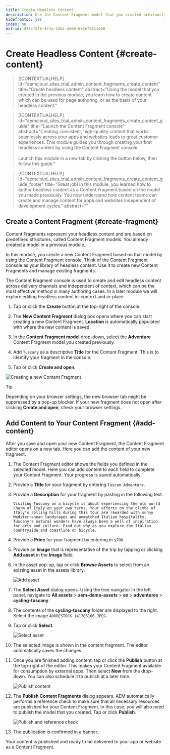 ```yaml
---
title: Create Headless Content
description: Use the Content Fragment model that you created previously to create content which can be used for page authoring, or as the basis for your headless content.
hidefromtoc: yes
index: no
exl-id: d74cf5fb-4c4a-4363-a500-6e2ef6811e60
---
```


# Create Headless Content {#create-content}

>[!CONTEXTUALHELP]
>id="aemcloud_sites_trial_admin_content_fragments_create_content"
>title="Create headless content"
>abstract="Using the model that you created in the previous module, you learn how to create content which can be used for page authoring, or as the basis of your headless content."

>[!CONTEXTUALHELP]
>id="aemcloud_sites_trial_admin_content_fragments_create_content_guide"
>title="Launch the Content Fragment console"
>abstract="Creating consistent, high-quality content that works seamlessly across your apps and websites leads to great customer experiences. This module guides you through creating your first headless content by using the Content Fragment console.<br><br>Launch this module in a new tab by clicking the button below, then follow this guide."

>[!CONTEXTUALHELP]
>id="aemcloud_sites_trial_admin_content_fragments_create_content_guide_footer"
>title="Great job! In this module, you learned how to author headless content as a Content Fragment based on the model you made previously. You now understand how content teams can create and manage content for apps and websites independent of development cycles."
>abstract=""

## Create a Content Fragment {#create-fragment}

Content Fragments represent your headless content and are based on predefined structures, called Content Fragment models. You already created a model in a previous module.

In this module, you create a new Content Fragment based on that model by using the Content Fragment console. Think of the Content Fragment console as your library of headless content. Use it to create new Content Fragments and manage existing fragments.

The Content Fragment console is used to create and edit headless content across delivery channels and independent of context, which can be the most effective method in many authoring cases. In a later module we will explore editing headless content in-context and in-place.

1. Tap or click the **Create** button at the top-right of the console.

1. The **New Content Fragment** dialog box opens where you can start creating a new Content Fragment. **Location** is automatically populated with where the new content is saved.

1. In the **Content Fragment model** drop-down, select the **Adventure** Content Fragment model you created previously.

1. Add `Tuscany` as a descriptive **Title** for the Content Fragment. This is to identify your fragment in the console.

1. Tap or click **Create and open**.

![Creating a new Content Fragment](assets/do-not-localize/create-content.png)

>[!TIP]
>
>Depending on your browser settings, the new browser tab might be suppressed by a pop-up blocker. If your new fragment does not open after clicking **Create and open**, check your browser settings.

## Add Content to Your Content Fragment {#add-content}

After you save and open your new Content Fragment, the Content Fragment editor opens on a new tab. Here you can add the content of your new fragment.

1. The Content Fragment editor shows the fields you defined in the selected model. Here you can add content to each field to complete your Content Fragment. Your progress is saved automatically.

1. Provide a **Title** for your fragment by entering `Tuscan Adventure`.

1. Provide a **Description** for your fragment by pasting in the following text.

   ```text
   Visiting Tuscany on a bicycle is about experiencing the old world charm of Italy on your own terms. Your efforts on the climbs of Italy's rolling hills during this tour are rewarded with sunny Mediterranean landscapes and unmatched Italian hospitality. Tuscany's natural wonders have always been a well of inspiration for arts and culture. Find out why as you explore the Italian countryside and coastline on bicycle.
   ```

1. Provide a **Price** for your fragment by entering in `$700`.

1. Provide an **Image** that is representative of the trip by tapping or clicking **Add asset** in the **Image** field.

1. In the asset pop-up, tap or click **Browse Assets** to select from an existing asset in the assets library.

   ![Add asset](assets/do-not-localize/add-asset.png)

1. The **Select Asset** dialog opens. Using the tree navigator in the left panel, navigate to **All assets** &gt; **aem-demo-assets** &gt; **en** &gt; **adventures** &gt; **cycling-tuscany**.

1. The contents of the **cycling-tuscany** folder are displayed to the right. Select the image `ADOBESTOCK_141786166.JPEG`.

1. Tap or click **Select**.

   ![Select asset](assets/do-not-localize/select-asset.png)

1. The selected image is shown in the content fragment. The editor automatically saves the changes.

1. Once you are finished adding content, tap or click the **Publish** button at the top-right of the editor. This makes your Content Fragment available for consumption by external apps. Then select **Now** from the drop-down. You can also schedule it to publish at a later time.

   ![Publish content](assets/do-not-localize/publish.png)

1. The **Publish Content Fragments** dialog appears. AEM automatically performs a reference check to make sure that all necessary resources are published for your Content Fragment. In this case, you will also need to publish the model that you created. Tap or click **Publish**.

   ![Publish and reference check](assets/do-not-localize/publish-confirm.png)

1. The publication is confirmed in a banner.

Your content is published and ready to be delivered to your app or website as a Content Fragment.
